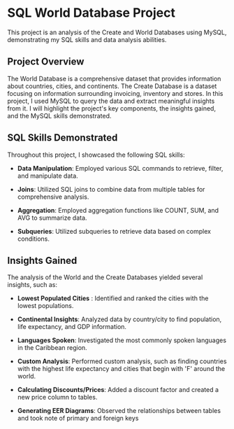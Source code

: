 # SQL World Database Project

This project is an analysis of the Create and World Databases using MySQL, demonstrating my SQL skills and data analysis abilities.

## Project Overview

The World Database is a comprehensive dataset that provides information about countries, cities, and continents. 
The Create Database is a dataset focusing on information surrounding invoicing, inventory and stores.
In this project, I used MySQL to query the data and extract meaningful insights from it. 
I will highlight the project's key components, the insights gained, and the MySQL skills demonstrated.

## SQL Skills Demonstrated

Throughout this project, I showcased the following SQL skills:

- **Data Manipulation**: Employed various SQL commands to retrieve, filter, and manipulate data.

- **Joins**: Utilized SQL joins to combine data from multiple tables for comprehensive analysis.

- **Aggregation**: Employed aggregation functions like COUNT, SUM, and AVG to summarize data.

- **Subqueries**: Utilized subqueries to retrieve data based on complex conditions.

## Insights Gained

The analysis of the World and the Create Databases yielded several insights, such as:

- **Lowest Populated Cities** : Identified and ranked the cities with the lowest populations.

- **Continental Insights**: Analyzed data by country/city to find population, life expectancy, and GDP information.

- **Languages Spoken**: Investigated the most commonly spoken languages in the Caribbean region.

- **Custom Analysis**: Performed custom analysis, such as finding countries with the highest life expectancy and cities that begin with 'F' around the world.

- **Calculating Discounts/Prices**: Added a discount factor and created a new price column to tables.

- **Generating EER Diagrams**: Observed the relationships between tables and took note of primary and foreign keys



    

    
